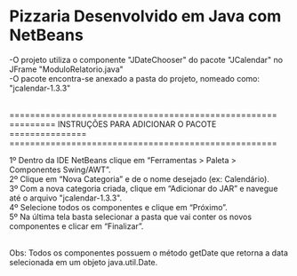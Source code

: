 # Pizzaria Desenvolvido em Java com NetBeans

-O projeto utiliza o componente "JDateChooser" do pacote "JCalendar" no JFrame "ModuloRelatorio.java"<br>
-O pacote encontra-se anexado a pasta do projeto, nomeado como: "jcalendar-1.3.3"<br><br>


====================================================<br>
=========  INSTRUÇÕES PARA ADICIONAR O PACOTE  ===============<br>
====================================================<br>

1º Dentro da IDE NetBeans clique em “Ferramentas > Paleta > Componentes Swing/AWT”.<br>
2º Clique em “Nova Categoria” e de o nome desejado (ex: Calendário).<br>
3º Com a nova categoria criada, clique em “Adicionar do JAR” e navegue até o arquivo "jcalendar-1.3.3".<br>
4º Selecione todos os componentes e clique em “Próximo”.<br>
5º Na última tela basta selecionar a pasta que vai conter os novos componentes e clicar em “Finalizar”.<br><br>

Obs: Todos os componentes possuem o método getDate que retorna a data selecionada em um objeto
java.util.Date.
